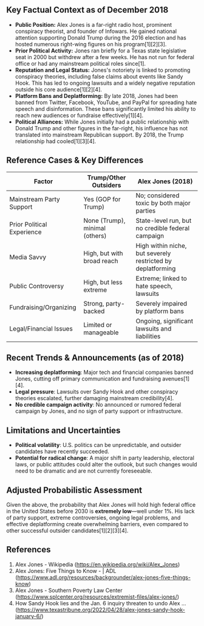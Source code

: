 ## Key Factual Context as of December 2018

- **Public Position:** Alex Jones is a far-right radio host, prominent conspiracy theorist, and founder of Infowars. He gained national attention supporting Donald Trump during the 2016 election and has hosted numerous right-wing figures on his program[1][2][3].
- **Prior Political Activity:** Jones ran briefly for a Texas state legislative seat in 2000 but withdrew after a few weeks. He has not run for federal office or had any mainstream political roles since[1].
- **Reputation and Legal Status:** Jones's notoriety is linked to promoting conspiracy theories, including false claims about events like Sandy Hook. This has led to ongoing lawsuits and a widely negative reputation outside his core audience[1][2][4].
- **Platform Bans and Deplatforming:** By late 2018, Jones had been banned from Twitter, Facebook, YouTube, and PayPal for spreading hate speech and disinformation. These bans significantly limited his ability to reach new audiences or fundraise effectively[1][4].
- **Political Alliances:** While Jones initially had a public relationship with Donald Trump and other figures in the far-right, his influence has not translated into mainstream Republican support. By 2018, the Trump relationship had cooled[1][3][4].

## Reference Cases & Key Differences

| Factor                      | Trump/Other Outsiders       | Alex Jones (2018)                          |
|-----------------------------|----------------------------|--------------------------------------------|
| Mainstream Party Support    | Yes (GOP for Trump)        | No; considered toxic by both major parties |
| Prior Political Experience  | None (Trump), minimal (others) | State-level run, but no credible federal campaign |
| Media Savvy                 | High, but with broad reach | High within niche, but severely restricted by deplatforming |
| Public Controversy          | High, but less extreme     | Extreme; linked to hate speech, lawsuits    |
| Fundraising/Organizing      | Strong, party-backed       | Severely impaired by platform bans          |
| Legal/Financial Issues      | Limited or manageable      | Ongoing, significant lawsuits and liabilities |

## Recent Trends & Announcements (as of 2018)

- **Increasing deplatforming**: Major tech and financial companies banned Jones, cutting off primary communication and fundraising avenues[1][4].
- **Legal pressure**: Lawsuits over Sandy Hook and other conspiracy theories escalated, further damaging mainstream credibility[4].
- **No credible campaign activity**: No announced or rumored federal campaign by Jones, and no sign of party support or infrastructure.

## Limitations and Uncertainties

- **Political volatility**: U.S. politics can be unpredictable, and outsider candidates have recently succeeded.
- **Potential for radical change**: A major shift in party leadership, electoral laws, or public attitudes could alter the outlook, but such changes would need to be dramatic and are not currently foreseeable.

## Adjusted Probabilistic Assessment

Given the above, the probability that Alex Jones will hold high federal office in the United States before 2030 is **extremely low**—well under 1%. His lack of party support, extreme controversies, ongoing legal problems, and effective deplatforming create overwhelming barriers, even compared to other successful outsider candidates[1][2][3][4].

## References

1. Alex Jones - Wikipedia (https://en.wikipedia.org/wiki/Alex_Jones)
2. Alex Jones: Five Things to Know - | ADL (https://www.adl.org/resources/backgrounder/alex-jones-five-things-know)
3. Alex Jones - Southern Poverty Law Center (https://www.splcenter.org/resources/extremist-files/alex-jones/)
4. How Sandy Hook lies and the Jan. 6 inquiry threaten to undo Alex ... (https://www.texastribune.org/2022/04/28/alex-jones-sandy-hook-january-6/)